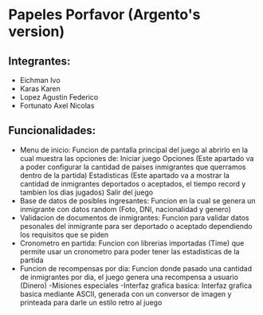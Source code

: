 # Papeles Porfavor (Argento's version)
##  Integrantes:
* Eichman Ivo
* Karas Karen
* Lopez Agustin Federico
* Fortunato Axel Nicolas
## Funcionalidades:
* Menu de inicio: Funcion de pantalla principal del juego al abrirlo en la cual muestra las opciones de: Iniciar juego Opciones (Este apartado va a poder configurar la cantidad de paises inmigrantes que querramos dentro de la partida) Estadisticas (Este apartado va a mostrar la cantidad de inmigrantes deportados o aceptados, el tiempo record y tambien los dias jugados) Salir del juego
* Base de datos de posibles ingresantes: Funcion en la cual se genera un inmigrante con datos random (Foto, DNI, nacionalidad y genero)
* Validacion de documentos de inmigrantes: Funcion para validar datos pesonales del inmigrante para ser deportado o aceptado dependiendo los requisitos que se piden
* Cronometro en partida: Funcion con librerias importadas (Time) que permite usar un cronometro para poder tener las estadisticas de la partida
* Funcion de recompensas por dia: Funcion donde pasado una cantidad de inmigrantes por dia, el juego genera una recompensa a usuario (Dinero) -Misiones especiales -Interfaz grafica basica: Interfaz grafica basica mediante ASCII, generada con un conversor de imagen y printeada para darle un estilo retro al juego
